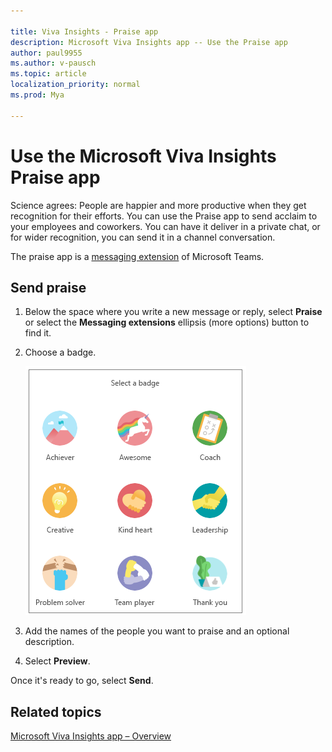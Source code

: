 ```yaml
---

title: Viva Insights - Praise app
description: Microsoft Viva Insights app -- Use the Praise app
author: paul9955
ms.author: v-pausch
ms.topic: article
localization_priority: normal 
ms.prod: Mya

---
```


# Use the Microsoft Viva Insights Praise app 

<!-- THIS CONTENT IS FROM https://support.microsoft.com/en-us/office/send-praise-to-people-50f26b47-565f-40fe-8642-5ca2a5ed261e?ui=en-US&amp;rs=en-US&amp;ad=US -->

Science agrees: People are happier and more productive when they get recognition for their efforts. You can use the Praise app to send acclaim to your employees and coworkers. You can have it deliver in a private chat, or for wider recognition, you can send it in a channel conversation. 

The praise app is a [messaging extension](https://docs.microsoft.com/microsoftteams/platform/messaging-extensions/what-are-messaging-extensions) of Microsoft Teams. 

## Send praise 

1. Below the space where you write a new message or reply, select **Praise** or select the **Messaging extensions** ellipsis (more options) button to find it.

2. Choose a badge.

   ![Stay connected](images/praise-badges.png)

3. Add the names of the people you want to praise and an optional description.

4. Select **Preview**.

Once it's ready to go, select **Send**.

## Related topics

[Microsoft Viva Insights app &ndash; Overview](teams-app.md)

 
